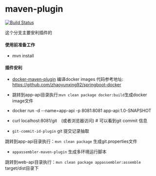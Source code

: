 # maven-plugin

[![Build Status](https://travis-ci.com/zhaoyunxing92/maven-learn.svg?branch=maven-plug)](https://travis-ci.com/zhaoyunxing92/maven-learn)

这个分支主要安利插件的

#### 使用前准备工作

* mvn install

#### 插件安利

 * [docker-maven-plugin](https://github.com/spotify/docker-maven-plugin) 编译docker images 代码参考地址: https://github.com/zhaoyunxing92/springboot-docker
 
  * 跳转到app-api目录执行:`mvn clean package docker:build`生成docker image文件
  
  * docker run -d --name=app-api -p 8081:8081 app-api:1.0-SNAPSHOT
 
  * curl localhost:8081/git　(或者浏览器访问) # 可以看到git commit 信息
 
 * `git-commit-id-plugin` git 提交记录抽取
 
  跳转到app-api目录执行：`mvn clean package` 生成git.properties文件

 * `appassembler-maven-plugin` 生成多环境运行脚本
   
  跳转到web-api目录执行：`mvn clean package appassembler:assemble` target/dist目录下
